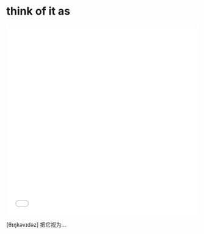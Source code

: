 # think of it as

<iframe src="//player.bilibili.com/player.html?bvid=BV1Ny4y1K7Ya&page=1&high_quality=1&danmaku=0&autoplay=0" allowfullscreen="true" width="100%" height="500" scrolling="no" frameborder="0" sandbox="allow-top-navigation allow-same-origin allow-forms allow-scripts"></iframe>

\[θɪŋkəvɪdəz\] 把它视为...


